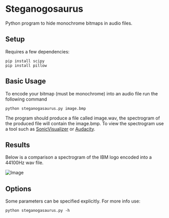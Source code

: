 # Steganogosaurus
Python program to hide monochrome bitmaps in audio files.

## Setup
Requires a few dependencies:
```
pip install scipy
pip install pillow
```

## Basic Usage
To encode your bitmap (must be monochrome) into an audio file run the following command
```
python steganogasaurus.py image.bmp
```

The program should produce a file called image.wav, the spectrogram of the produced file will contain the image.bmp. To view the spectrogram use a tool such as [SonicVisualizer](https://www.sonicvisualiser.org/) or [Audacity](https://www.audacityteam.org/).

## Results
Below is a comparison a spectrogram of the IBM logo encoded into a 44100Hz wav file.

![Image](https://i.imgur.com/sZU5oKt.png)

## Options
Some parameters can be specified explicitly. For more info use:
```
python steganogasaurus.py -h
```
